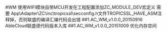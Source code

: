 #WM
使用WIFI模块自带MCU开发在工程配置添加ZC_MODULE_DEV宏定义
需要 App\Adapter\ZC\inc\tropicssl\secconfig.h文件TROPICSSL_HAVE_ASM注释掉，否则联盛的编译汇编代码会出错
##1.AC_WM_v1.0.0_20150916
AbleCloud联盛德代码版本入库
##1.AC_WM_v1.0.0_20151009
优化内存空间
